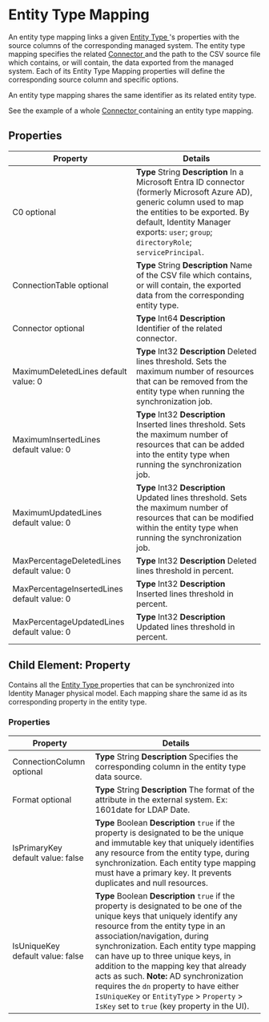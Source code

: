 # Entity Type Mapping

An entity type mapping links a given [ Entity Type ](/docs/identitymanager/6.2/identitymanager/integration-guide/toolkit/xml-configuration/metadata/entitytype/index.md)'s
properties with the source columns of the corresponding managed system. The entity type mapping
specifies the related [ Connector ](/docs/identitymanager/6.2/identitymanager/integration-guide/toolkit/xml-configuration/connectors/connector/index.md) and the path to the CSV source file which
contains, or will contain, the data exported from the managed system. Each of its Entity Type
Mapping properties will define the corresponding source column and specific options.

An entity type mapping shares the same identifier as its related entity type.

See the example of a whole [ Connector ](/docs/identitymanager/6.2/identitymanager/integration-guide/toolkit/xml-configuration/connectors/connector/index.md) containing an entity type mapping.

## Properties

| Property                                    | Details                                                                                                                                                                                                                                              |
| ------------------------------------------- | ---------------------------------------------------------------------------------------------------------------------------------------------------------------------------------------------------------------------------------------------------- |
| C0 optional                                 | **Type** String **Description** In a Microsoft Entra ID connector (formerly Microsoft Azure AD), generic column used to map the entities to be exported. By default, Identity Manager exports: `user`; `group`; `directoryRole`; `servicePrincipal`. |
| ConnectionTable optional                    | **Type** String **Description** Name of the CSV file which contains, or will contain, the exported data from the corresponding entity type.                                                                                                          |
| Connector optional                          | **Type** Int64 **Description** Identifier of the related connector.                                                                                                                                                                                  |
| MaximumDeletedLines default value: 0        | **Type** Int32 **Description** Deleted lines threshold. Sets the maximum number of resources that can be removed from the entity type when running the synchronization job.                                                                          |
| MaximumInsertedLines default value: 0       | **Type** Int32 **Description** Inserted lines threshold. Sets the maximum number of resources that can be added into the entity type when running the synchronization job.                                                                           |
| MaximumUpdatedLines default value: 0        | **Type** Int32 **Description** Updated lines threshold. Sets the maximum number of resources that can be modified within the entity type when running the synchronization job.                                                                       |
| MaxPercentageDeletedLines default value: 0  | **Type** Int32 **Description** Deleted lines threshold in percent.                                                                                                                                                                                   |
| MaxPercentageInsertedLines default value: 0 | **Type** Int32 **Description** Inserted lines threshold in percent.                                                                                                                                                                                  |
| MaxPercentageUpdatedLines default value: 0  | **Type** Int32 **Description** Updated lines threshold in percent.                                                                                                                                                                                   |

## Child Element: Property

Contains all the [ Entity Type ](/docs/identitymanager/6.2/identitymanager/integration-guide/toolkit/xml-configuration/metadata/entitytype/index.md) properties that can be
synchronized into Identity Manager physical model. Each mapping share the same id as its
corresponding property in the entity type.

### Properties

| Property                          | Details                                                                                                                                                                                                                                                                                                                                                                                                                                                                                                    |
| --------------------------------- | ---------------------------------------------------------------------------------------------------------------------------------------------------------------------------------------------------------------------------------------------------------------------------------------------------------------------------------------------------------------------------------------------------------------------------------------------------------------------------------------------------------- |
| ConnectionColumn optional         | **Type** String **Description** Specifies the corresponding column in the entity type data source.                                                                                                                                                                                                                                                                                                                                                                                                         |
| Format optional                   | **Type** String **Description** The format of the attribute in the external system. Ex: 1601date for LDAP Date.                                                                                                                                                                                                                                                                                                                                                                                            |
| IsPrimaryKey default value: false | **Type** Boolean **Description** `true` if the property is designated to be the unique and immutable key that uniquely identifies any resource from the entity type, during synchronization. Each entity type mapping must have a primary key. It prevents duplicates and null resources.                                                                                                                                                                                                                  |
| IsUniqueKey default value: false  | **Type** Boolean **Description** `true` if the property is designated to be one of the unique keys that uniquely identify any resource from the entity type in an association/navigation, during synchronization. Each entity type mapping can have up to three unique keys, in addition to the mapping key that already acts as such. **Note:** AD synchronization requires the `dn` property to have either `IsUniqueKey` or `EntityType` > `Property` > `IsKey` set to `true` (key property in the UI). |
